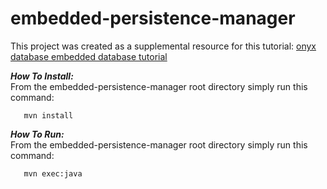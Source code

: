 # embedded-persistence-manager

This project was created as a supplemental resource for this tutorial: [onyx database embedded database tutorial](http://onyxdevtools.com/learn/tutorials/1/embedded-persistence-manager) 

***How To Install:*** <br />
From the embedded-persistence-manager root directory simply run this command:

       mvn install       

***How To Run:*** <br />
From the embedded-persistence-manager root directory simply run this command:

       mvn exec:java

